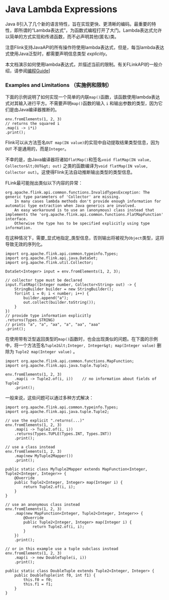 

# Java Lambda Expressions

Java 8引入了几个新的语言特性，旨在实现更快、更清晰的编码。最重要的特性，即所谓的“Lambda表达式”，为函数式编程打开了大门。Lambda表达式允许以简单的方式实现和传递函数，而不必声明其他(匿名)类。

注意Flink支持JavaAPI的所有操作符使用lambda表达式，但是，每当lambda表达式使用Java泛型时，都需要声明信息类型 _explicitly_。

本文档演示如何使用lambda表达式，并描述当前的限制。有关FLinkAPI的一般介绍，请参阅[编程Guide](//ci.apache.org/projects/flink/flink-docs-release-1.7/dev/api_concepts.html)]

### Examples and Limitations （实施例和限制）

下面的示例说明了如何实现一个简单的内联`map()`函数，该函数使用lambda表达式对其输入进行平方。不需要声明`map()`函数的输入 `i` 和输出参数的类型，因为它们是由Java编译器推断的。



```
env.fromElements(1, 2, 3)
// returns the squared i
.map(i -> i*i)
.print();
```



Flink可以从方法签名`OUT map(IN value)`的实现中自动提取结果类型信息，因为`OUT` 不是通用的，而是`Integer`。

不幸的是，由Java编译器将诸如`flatMap()`和签名`void flatMap(IN value, Collector&lt;OUT&gt; out)` 之类的函数编译为`void flatMap(IN value, Collector out)`。这使得Flink无法自动推断输出类型的类型信息。

FLink最可能抛出类似以下内容的异常：



```
org.apache.flink.api.common.functions.InvalidTypesException: The generic type parameters of 'Collector' are missing.
    In many cases lambda methods don't provide enough information for automatic type extraction when Java generics are involved.
    An easy workaround is to use an (anonymous) class instead that implements the 'org.apache.flink.api.common.functions.FlatMapFunction' interface.
    Otherwise the type has to be specified explicitly using type information.
```



在这种情况下，需要_显式地指定_类型信息，否则输出将被视为`Object`类型，这将导致无效的序列化。



```
import org.apache.flink.api.common.typeinfo.Types;
import org.apache.flink.api.java.DataSet;
import org.apache.flink.util.Collector;

DataSet<Integer> input = env.fromElements(1, 2, 3);

// collector type must be declared
input.flatMap((Integer number, Collector<String> out) -> {
    StringBuilder builder = new StringBuilder();
    for(int i = 0; i < number; i++) {
        builder.append("a");
        out.collect(builder.toString());
    }
})
// provide type information explicitly
.returns(Types.STRING)
// prints "a", "a", "aa", "a", "aa", "aaa"
.print();
```



在使用带有泛型返回类型的`map()`函数时，也会出现类似的问题。在下面的示例中，将一个方法签名`Tuple2&lt;Integer, Integer&gt; map(Integer value)` 删除为 `Tuple2 map(Integer value)` 。



```
import org.apache.flink.api.common.functions.MapFunction;
import org.apache.flink.api.java.tuple.Tuple2;

env.fromElements(1, 2, 3)
    .map(i -> Tuple2.of(i, i))    // no information about fields of Tuple2
    .print();
```



一般来说，这些问题可以通过多种方式解决：



```
import org.apache.flink.api.common.typeinfo.Types;
import org.apache.flink.api.java.tuple.Tuple2;

// use the explicit ".returns(...)"
env.fromElements(1, 2, 3)
    .map(i -> Tuple2.of(i, i))
    .returns(Types.TUPLE(Types.INT, Types.INT))
    .print();

// use a class instead
env.fromElements(1, 2, 3)
    .map(new MyTuple2Mapper())
    .print();

public static class MyTuple2Mapper extends MapFunction<Integer, Tuple2<Integer, Integer>> {
    @Override
    public Tuple2<Integer, Integer> map(Integer i) {
        return Tuple2.of(i, i);
    }
}

// use an anonymous class instead
env.fromElements(1, 2, 3)
    .map(new MapFunction<Integer, Tuple2<Integer, Integer>> {
        @Override
        public Tuple2<Integer, Integer> map(Integer i) {
            return Tuple2.of(i, i);
        }
    })
    .print();

// or in this example use a tuple subclass instead
env.fromElements(1, 2, 3)
    .map(i -> new DoubleTuple(i, i))
    .print();

public static class DoubleTuple extends Tuple2<Integer, Integer> {
    public DoubleTuple(int f0, int f1) {
        this.f0 = f0;
        this.f1 = f1;
    }
}
```




